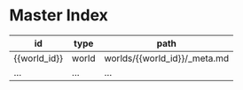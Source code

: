 # Master Index
| id | type | path |
|----|------|------|
| {{world_id}} | world | worlds/{{world_id}}/_meta.md |
| … | … | … |
